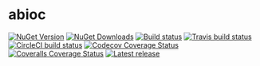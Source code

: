 # abioc

[![NuGet Version](https://img.shields.io/nuget/v/abioc.svg)](https://www.nuget.org/packages/abioc "NuGet Version")
[![NuGet Downloads](https://img.shields.io/nuget/dt/abioc.svg)](https://www.nuget.org/packages/abioc "NuGet Downloads")
[![Build status](https://img.shields.io/appveyor/ci/JSkimming/abioc/master.svg?label=AppVeyor)](https://ci.appveyor.com/project/JSkimming/abioc "AppVeyor build status")
[![Travis build status](https://img.shields.io/travis/JSkimming/abioc/master.svg?label=Travis)](https://travis-ci.org/JSkimming/abioc "Travis build status")
[![CircleCI build status](https://img.shields.io/circleci/project/github/JSkimming/abioc/master.svg?label=CircleCI)](https://circleci.com/gh/JSkimming/abioc "CircleCI build status")
[![Codecov Coverage Status](https://img.shields.io/codecov/c/github/JSkimming/abioc/master.svg?label=Codecov)](https://codecov.io/gh/JSkimming/abioc "Codecov Coverage Status")
[![Coveralls Coverage Status](https://img.shields.io/coveralls/github/JSkimming/abioc/master.svg?label=Coveralls)](https://coveralls.io/r/JSkimming/abioc "Coveralls Coverage Status")
[![Latest release](https://img.shields.io/github/release/JSkimming/abioc.svg)](https://github.com/JSkimming/abioc/releases "Latest release")
<!--[![Coverity Scan Status](https://img.shields.io/coverity/scan/4829.svg)](https://scan.coverity.com/projects/4829 "Coverity Scan Status")-->
